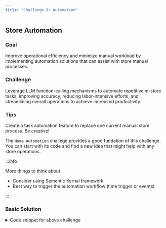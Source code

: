 ```yaml
---
title: "Challenge 6: Automation"
---
```


## Store Automation

### Goal

Improve operational efficiency and minimize manual workload by implementing automation solutions that can assist with store manual processes.​

### Challenge

Leverage LLM function-calling mechanisms to automate repetitive in-store tasks, improving accuracy, reducing labor-intensive efforts, and streamlining overall operations to achieve increased productivity.​

### Tips

Create a task automation feature to replace one current manual store process. Be creative!

The `Home Automation` challege provides a good fundation of this challenge. You can start with its code and find a new idea that might help with any store operations.

   :::info
   
   More things to think about

   - Consider using Sementic Kernal framework
   - Best way to trigger the automation workflow (time trigger or events)

   :::

### Basic Solution

<details>
    <summary>Code snippet for above challenge</summary>
    <details>
    <summary>Don't Look! Have you tried to solve it yourself?</summary>
    <details>
    <summary>Your solution will be better than our sample answer!</summary>

    The basic solution is provided below. Feel free to expand on it to make it more interesting!
    
    ```
    const { OpenAIClient, AzureKeyCredential } = require("@azure/openai");
    const prompt = require("prompt-sync")({ sigint: true });

    async function main() {
      let livinRoomLight = "off";
      let bedroomLight = "off";
      let kitchenLight = "off";

      const client = new OpenAIClient(
        "https://arg-syd-aiaaa-openai.openai.azure.com/",
        new AzureKeyCredential("<API_KEY>")
      );

      const deploymentId = "completions";
      console.log("The chatbot is ready. Type 'exit' to quit.");

      const getLightStatus = {
        name: "get_light_status",
        description: "Retrieves the status of a light",
        parameters: {
          type: "object",
          properties: {
            roomName: {
              type: "string",
              description: "The room where the light is located",
            },
          },
          required: ["roomName"],
        },
      };

      const setLightStatus = {
        name: "set_light_status",
        description: "Sets the status of a light",
        parameters: {
          type: "object",
          properties: {
            roomName: {
              type: "string",
              description: "The room where the light is located",
            },
            status: {
              type: "string",
              description: "The status of the light",
            },
          },
          required: ["roomName", "status"],
        },
      };

      const options = {
        tools: [
          {
            type: "function",
            function: getLightStatus,
          },
          {
            type: "function",
            function: setLightStatus,
          },
        ],
      };

      function applyToolCall({ function: call, id }) {
        if (call.name === "get_light_status") {
          const { room_name } = JSON.parse(call.arguments);
          let status = "off";
          if (room_name === "Living Room") {
            status = livinRoomLight;
          } else if (room_name === "Bedroom") {
            status = bedroomLight;
          } else if (room_name === "Kitchen") {
            status = kitchenLight;
          }

          return {
            role: "tool",
            content: status,
            toolCallId: id,
          };
        } else if (call.name === "set_light_status") {
          const { room_name, status } = JSON.parse(call.arguments);
          if (room_name === "Living Room") {
            livinRoomLight = status;
          } else if (room_name === "Bedroom") {
            bedroomLight = status;
          } else if (room_name === "Kitchen") {
            kitchenLight = status;
          }

          return {
            role: "tool",
            content: "ok",
            toolCallId: id,
          };
        }

        throw new Error(`Unknown tool call: ${call.name}`);
      }

      while (true) {
        var userInput = prompt("User:");
        if (userInput === "exit") {
          break;
        }

        const chatResponse = await client.getChatCompletions(
          "completions",
          [
            {
              role: "system",
              content:
                "You are a home assistant that can control lights at home. The available lights are Living Room Light`, `Bedroom Light`, and `Kitchen Light. Before changing the lights, you may need to check their current state. Avoid telling the user numbers like the saturation, brightness,and hue; instead, use adjectives like 'bright' or 'dark'.",
            },
            { role: "user", content: userInput },
          ],
          options
        );

        // console.log(chatResponse.choices);
        for (const choice of chatResponse.choices) {
          const responseMessage = choice.message;
          if (responseMessage?.role === "assistant") {
            const requestedToolCalls = responseMessage?.toolCalls;
            if (requestedToolCalls?.length) {
              const toolCallResolutionMessages = [
                responseMessage,
                ...requestedToolCalls.map(applyToolCall),
              ];

              const result = await client.getChatCompletions(
                deploymentId,
                toolCallResolutionMessages
              );

              console.log(result.choices[0].message.content);
            } else {
              console.log(responseMessage.content);
            }
          }
        }
      }
    }

    main().catch((err) => {
      console.error("The sample encountered an error:", err);
    });
    ```

    </details>
    </details>
</details>